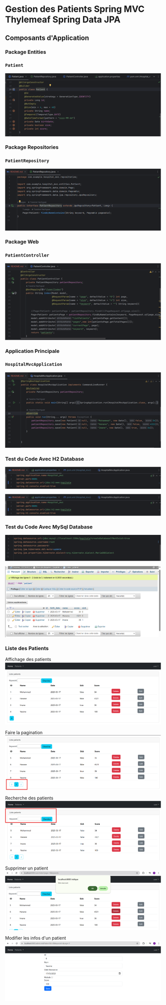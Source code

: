 #  Gestion des Patients Spring MVC Thylemeaf Spring Data JPA
## Composants d'Application
### Package Entities
### `Patient`
![img.png](images/img.png)

### Package Repositories
### `PatientRepository`
![img_1.png](images/img_1.png)

### Package Web
### `PatientController`
![img_2.png](images/img_2.png)

### Application Principale
### `HospitalMvcApplication`
![img_3.png](images/img_3.png)

### Test du Code Avec H2 Database
![img_5.png](images/img_5.png)

![img_4.png](images/img_4.png)

### Test du Code Avec MySql Database
![img_6.png](images/img_6.png)

![img_7.png](images/img_7.png)


### Liste des Patients
Affichage des patients
![img_8.png](images/img_8.png)

Faire la pagination
![img_9.png](images/img_9.png)

Recherche des patients
![img_10.png](images/img_10.png)

Supprimer un patient
![img_11.png](images/img_11.png)

Modifier les infos d'un patient
![img_12.png](images/img_12.png)


